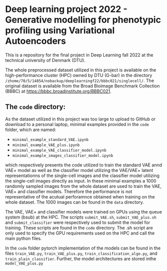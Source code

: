 # Deep learning project 2022 - Generative modelling for phenotypic profiling using Variational Autoencoders
This is a repository for the final project in Deep Learning fall 2022 at the technical university of Denmark (DTU). 

The whole preprocessed dataset utilized in this project is available on the high-performance cluster (HPC) owned by DTU (G-bar) in the directory `/zhome/70/5/14854/nobackup/deeplearningf22/bbbc021/singlecell/`. The original dataset is available from the Broad
Bioimage Benchmark Collection (BBBC) at https://bbbc.broadinstitute.org/BBBC021. 

## The `code` directory:
As the dataset utilized in this project was too large to upload to GitHub or download to a personal laptop, minimal examples provided in the `code` folder, which are named:
- `minimal_example_standard_VAE.ipynb`
- `minimal_example_VAE_plus.ipynb`
- `minimal_example_VAE_classifier_model.ipynb`
- `minimal_example_images_classifier_model.ipynb`

which respectively presents the code utilized to train the standard VAE annd VAE+ model as well as the classifier model utilizing the VAE/VAE+ latent representationns of the single-cell images and the classifier model utilizing the single-cell images directly as input. In these minimal examples a 1000 randomly sampled images from the whole dataset are used to train the VAE, VAE+ and classifier models. Therefore the performance is not representative of the acutual perforamnce obtained when training on the whole dataset. The 1000 images can be found in the `data` directory.

The VAE, VAE+ and classifier models were trained on GPUs using the queue system (bsub) at the HPC. The scripts `submit_VAE.sh`, `submit_VAE_plus.sh` and `submit_classifier` were respectively used to submit the model for training. These scripts are found in the `code` directory. The .sh script are only used to specify the GPU requirements used on the HPC and call the main python files. 

In the `code` folder pytorch implementation of the models can be found in the files `train_VAE.py`, `train_VAE_plus.py`, `train_classification_algo.py`, and `train_plain_classifier`. Further, the model architectures are stored inthe `model_VAE_plus.py`
